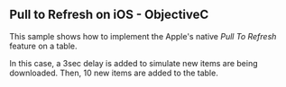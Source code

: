 ## Pull to Refresh on iOS - ObjectiveC

This sample shows how to implement the Apple's native *Pull To Refresh* feature on a table.

In this case, a 3sec delay is added to simulate new items are being downloaded. Then, 10 new items are added to the table.